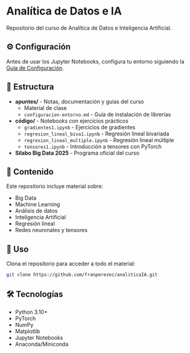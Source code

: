 # Analítica de Datos e IA

Repositorio del curso de Analítica de Datos e Inteligencia Artificial.

## ⚙️ Configuración

Antes de usar los Jupyter Notebooks, configura tu entorno siguiendo la [Guía de Configuración](apuntes/configuracion-entorno.md).

## 📁 Estructura

- **apuntes/** - Notas, documentación y guías del curso
  - Material de clase
  - `configuracion-entorno.md` - Guía de instalación de librerías
- **código/** - Notebooks con ejercicios prácticos
  - `gradientes1.ipynb` - Ejercicios de gradientes
  - `regresion_lineal_biva1.ipynb` - Regresión lineal bivariada
  - `regresion_lineal_multiple.ipynb` - Regresión lineal múltiple
  - `tensores1.ipynb` - Introducción a tensores con PyTorch
- **Silabo Big Data 2025** - Programa oficial del curso

## 📖 Contenido

Este repositorio incluye material sobre:
- Big Data
- Machine Learning
- Análisis de datos
- Inteligencia Artificial
- Regresión lineal
- Redes neuronales y tensores

## 🚀 Uso

Clona el repositorio para acceder a todo el material:

```bash
git clone https://github.com/franperezec/analiticaIA.git
```

## 🛠️ Tecnologías

- Python 3.10+
- PyTorch
- NumPy
- Matplotlib
- Jupyter Notebooks
- Anaconda/Miniconda